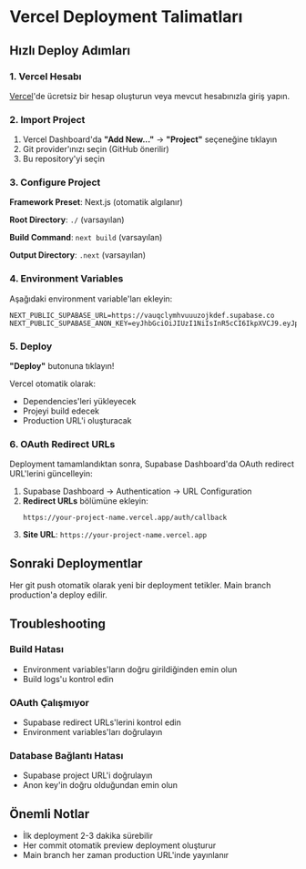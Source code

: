 # Vercel Deployment Talimatları

## Hızlı Deploy Adımları

### 1. Vercel Hesabı

[Vercel](https://vercel.com)'de ücretsiz bir hesap oluşturun veya mevcut hesabınızla giriş yapın.

### 2. Import Project

1. Vercel Dashboard'da **"Add New..."** → **"Project"** seçeneğine tıklayın
2. Git provider'ınızı seçin (GitHub önerilir)
3. Bu repository'yi seçin

### 3. Configure Project

**Framework Preset**: Next.js (otomatik algılanır)

**Root Directory**: `./` (varsayılan)

**Build Command**: `next build` (varsayılan)

**Output Directory**: `.next` (varsayılan)

### 4. Environment Variables

Aşağıdaki environment variable'ları ekleyin:

```
NEXT_PUBLIC_SUPABASE_URL=https://vauqclymhvuuuzojkdef.supabase.co
NEXT_PUBLIC_SUPABASE_ANON_KEY=eyJhbGciOiJIUzI1NiIsInR5cCI6IkpXVCJ9.eyJpc3MiOiJzdXBhYmFzZSIsInJlZiI6InZhdXFjbHltaHZ1dXV6b2prZGVmIiwicm9sZSI6ImFub24iLCJpYXQiOjE3NTM5NTk4MzQsImV4cCI6MjA2OTUzNTgzNH0.QIOqRLmEcyc_eK0uupSQaENE9sJp9wvAbuXRw1GFl5k
```

### 5. Deploy

**"Deploy"** butonuna tıklayın!

Vercel otomatik olarak:
- Dependencies'leri yükleyecek
- Projeyi build edecek
- Production URL'i oluşturacak

### 6. OAuth Redirect URLs

Deployment tamamlandıktan sonra, Supabase Dashboard'da OAuth redirect URL'lerini güncelleyin:

1. Supabase Dashboard → Authentication → URL Configuration
2. **Redirect URLs** bölümüne ekleyin:
   ```
   https://your-project-name.vercel.app/auth/callback
   ```
3. **Site URL**: `https://your-project-name.vercel.app`

## Sonraki Deploymentlar

Her git push otomatik olarak yeni bir deployment tetikler. Main branch production'a deploy edilir.

## Troubleshooting

### Build Hatası

- Environment variables'ların doğru girildiğinden emin olun
- Build logs'u kontrol edin

### OAuth Çalışmıyor

- Supabase redirect URLs'lerini kontrol edin
- Environment variables'ları doğrulayın

### Database Bağlantı Hatası

- Supabase project URL'i doğrulayın
- Anon key'in doğru olduğundan emin olun

## Önemli Notlar

- İlk deployment 2-3 dakika sürebilir
- Her commit otomatik preview deployment oluşturur
- Main branch her zaman production URL'inde yayınlanır
